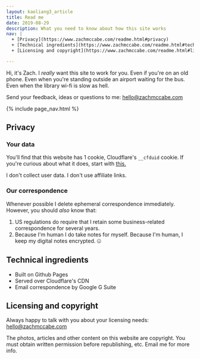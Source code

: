```yaml
---
layout: kaoliang3_article
title: Read me
date: 2019-08-29
description: What you need to know about how this site works
nav: |
  + [Privacy](https://www.zachmccabe.com/readme.html#privacy)
  + [Technical ingredients](https://www.zachmccabe.com/readme.html#technical-ingredients)
  + [Licensing and copyright](https://www.zachmccabe.com/readme.html#licensing-and-copyright)

---
```



Hi, it's Zach. I *really* want this site to work for you. Even if you're on an old phone. Even when you're standing outside an airport waiting for the bus. Even when the library wi-fi is slow as hell.

Send your feedback, ideas or questions to me: [hello@zachmccabe.com](mailto:hello@zachmccabe.com)



{% include page_nav.html %}




## Privacy


### Your data

You'll find that this website has 1 cookie, Cloudflare's `__cfduid` cookie. If you're curious about what it does, start with [this.](https://support.cloudflare.com/hc/en-us/articles/200170156-What-does-the-Cloudflare-cfduid-cookie-do-)

I don't collect user data. I don't use affiliate links.


### Our correspondence

Whenever possible I delete ephemeral correspondence immediately. However, you should *also* know that:

1. US regulations do require that I retain some business-related correspondence for several years.
2. Because I'm human I do take notes for myself. Because I'm human, I keep my digital notes encrypted. 🤐



## Technical ingredients

+ Built on Github Pages
+ Served over Cloudflare's CDN
+ Email correspondence by Google G Suite



## Licensing and copyright

Always happy to talk with you about your licensing needs: [hello@zachmccabe.com](mailto:hello@zachmccabe.com)

The photos, articles and other content on this website are copyright. You must obtain written permission before republishing, etc. Email me for more info.
